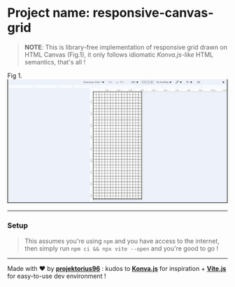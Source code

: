 # Project name: **responsive-canvas-grid**

> **NOTE**: This is library-free implementation of responsive grid drawn on HTML Canvas (Fig.1), it only follows idiomatic *Konva.js-like* HTML semantics, that's all !

Fig 1.
![grid](/public/image.png)

---

### Setup

> This assumes you're using `npm` and you have access to the internet, then simply run `npm ci && npx vite --open` and you're good to go !

---

Made with ♥ by [**projektorius96**](https://github.com/projektorius96) : kudos to [**Konva.js**](https://konvajs.org/) for inspiration + [**Vite.js**](https://vitejs.dev/) for easy-to-use dev environment !